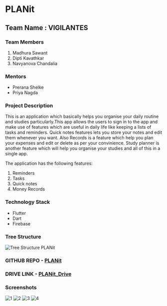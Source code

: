 # PLANit

## **Team Name : VIGILANTES**

### **Team Members**

1. Madhura Sawant
2. Dipti Kavathkar
3. Navyanova Chandalia

### **Mentors**

- Prerana Shelke
- Priya Nagda

### **Project Description**

This is an application which basically helps you organise your daily routine and studies particularly.This app allows the users to sign in to the app and make use of features which are useful in daily life like keeping a lists of tasks and reminders. Quick notes features lets you store your notes and edit them whenever you want. Also Records is a feature which help you plan your expenses and edit or delete as per your convinience.
Study planner is another feature which will help you organise your studies and all of this in a single app.

The application has the following features:
1. Reminders
2. Tasks
3. Quick notes
4. Money Records

### **Technology Stack**
- Flutter
- Dart
- Firebase

### **Tree Structure**
![Tree Structure PLANit](https://user-images.githubusercontent.com/85047752/150378221-b679a9f2-9861-4f28-8f4d-ad1927e6929f.jpeg)

### **GITHUB REPO** - [PLANit](https://github.com/Madhura-saw/PLANit)
### **DRIVE LINK** - [PLANit_Drive](https://drive.google.com/drive/u/0/folders/1MbgwVa9YpQw-VO38hTs-j07FLkWWYQXA)

### **Screenshots**
![1](https://user-images.githubusercontent.com/85047752/150378631-35e313d3-1a3f-4c74-a20e-259e5f891376.jpeg)
![2](https://user-images.githubusercontent.com/85047752/150369227-af71f781-bfbd-4c87-9a9a-65d43bf62696.png)
![3](https://user-images.githubusercontent.com/85047752/150369235-16d7e1ba-2b7a-4152-9ca2-13746f6509ac.png)
![4](https://user-images.githubusercontent.com/85047752/150369247-821f96b4-eeca-4031-83fd-0c728eaf20a9.png)



